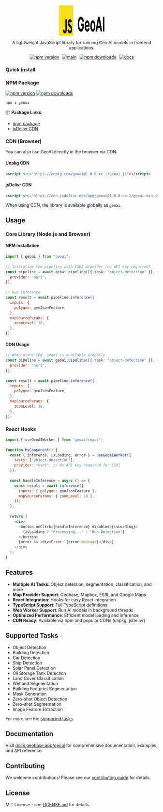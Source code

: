 <p align="center">
  <img src="geoai-logo.svg" alt="JavaScript logo" width="150" height="100" style="vertical-align:middle" />
</p>

<p align="center" style="margin-top:8px;">A lightweight JavaScript library for running Geo AI models in frontend applications.</p>

<p align="center" style="margin:12px 0;">
  <a href="https://www.npmjs.com/package/geoai"><img alt="npm version" src="https://img.shields.io/npm/v/geoai.svg"></a>
  <a href="https://github.com/decision-labs/geoai.js/actions/workflows/main.yml" style="margin-left:6px"><img alt="main" src="https://github.com/decision-labs/geoai.js/actions/workflows/main.yml/badge.svg"></a>
  <a href="https://www.npmjs.com/package/geoai" style="margin-left:6px"><img alt="npm downloads" src="https://img.shields.io/npm/dm/geoai.svg"></a>
  <a href="https://docs.geobase.app/geoai" style="margin-left:6px"><img alt="docs" src="https://img.shields.io/badge/docs-online-blue"></a>
</p>

### Quick install

### NPM Package

[![npm version](https://img.shields.io/npm/v/geoai.svg)](https://www.npmjs.com/package/geoai)
[![npm downloads](https://img.shields.io/npm/dm/geoai.svg)](https://www.npmjs.com/package/geoai)

```bash
npm i geoai
```

📦 **Package Links:**
- [npm package](https://www.npmjs.com/package/geoai)
- [jsDelivr CDN](https://www.jsdelivr.com/package/npm/geoai)

### CDN (Browser)

You can also use GeoAI directly in the browser via CDN:

#### Unpkg CDN
```html
<script src="https://unpkg.com/geoai@1.0.0-rc.1/geoai.js"></script>
```

#### jsDelivr CDN
```html
<script src="https://cdn.jsdelivr.net/npm/geoai@1.0.0-rc.1/geoai.min.js"></script>
```

When using CDN, the library is available globally as `geoai`.

## Usage

### Core Library (Node.js and Browser)

#### NPM Installation
```javascript
import { geoai } from "geoai";

// Initialize the pipeline with ESRI provider (no API key required)
const pipeline = await geoai.pipeline([{ task: "object-detection" }], {
  provider: "esri",
});

// Run inference
const result = await pipeline.inference({
  inputs: {
    polygon: geoJsonFeature,
  },
  mapSourceParams: {
    zoomLevel: 18,
  },
});
```

#### CDN Usage
```javascript
// When using CDN, geoai is available globally
const pipeline = await geoai.pipeline([{ task: "object-detection" }], {
  provider: "esri",
});

const result = await pipeline.inference({
  inputs: {
    polygon: geoJsonFeature,
  },
  mapSourceParams: {
    zoomLevel: 18,
  },
});
```

### React Hooks

```javascript
import { useGeoAIWorker } from "geoai/react";

function MyComponent() {
  const { inference, isLoading, error } = useGeoAIWorker({
    tasks: ["object-detection"],
    provider: "esri", // No API key required for ESRI
  });

  const handleInference = async () => {
    const result = await inference({
      inputs: { polygon: geoJsonFeature },
      mapSourceParams: { zoomLevel: 18 },
    });
  };

  return (
    <div>
      <button onClick={handleInference} disabled={isLoading}>
        {isLoading ? "Processing..." : "Run Detection"}
      </button>
      {error && <div>Error: {error.message}</div>}
    </div>
  );
}
```

## Features

- **Multiple AI Tasks**: Object detection, segmentation, classification, and more
- **Map Provider Support**: Geobase, Mapbox, ESRI, and Google Maps
- **React Integration**: Hooks for easy React integration
- **TypeScript Support**: Full TypeScript definitions
- **Web Worker Support**: Run AI models in background threads
- **Optimized Performance**: Efficient model loading and inference
- **CDN Ready**: Available via npm and popular CDNs (unpkg, jsDelivr)

## Supported Tasks

- Object Detection
- Building Detection
- Car Detection
- Ship Detection
- Solar Panel Detection
- Oil Storage Tank Detection
- Land Cover Classification
- Wetland Segmentation
- Building Footprint Segmentation
- Mask Generation
- Zero-shot Object Detection
- Zero-shot Segmentation
- Image Feature Extraction

For more see the [supported tasks](https://docs.geobase.app/geoai/supported-tasks)

## Documentation

Visit [docs.geobase.app/geoai](https://docs.geobase.app/geoai) for comprehensive documentation, examples, and API reference.

## Contributing

We welcome contributions! Please see our [contributing guide](CONTRIBUTING.md) for details.

## License

MIT License - see [LICENSE.md](LICENSE.md) for details.

[//]: <> (Toggle CI on)
